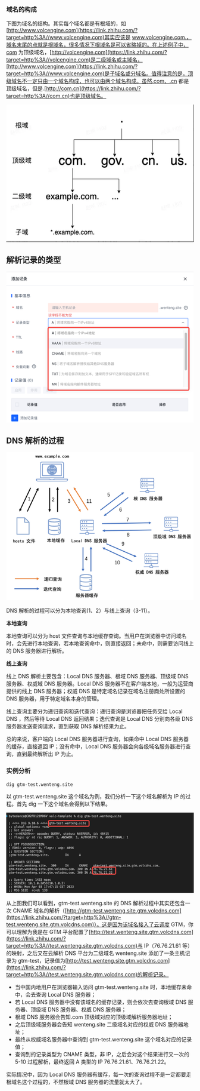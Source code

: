 ### 域名的构成

下图为域名的结构。其实每个域名都是有根域的，如[http://www.volcengine.com](https://link.zhihu.com/?target=http%3A//www.volcengine.com)其实应该是 www.volcengine.com.，域名末尾的点就是根域名，很多情况下根域名是可以省略掉的。在上述例子中，com 为顶级域名，[http://volcengine.com](https://link.zhihu.com/?target=http%3A//volcengine.com)是二级域名或主域名，[http://www.volcengine.com](https://link.zhihu.com/?target=http%3A//www.volcengine.com)是子域名或分域名。值得注意的是，顶级域名不一定只由一个域名构成，也可以由两个域名构成。虽然.com、.cn 都是顶级域名，但是.[http://com.cn](https://link.zhihu.com/?target=http%3A//com.cn)也是顶级域名。

![](/assets/network-basic-dns1.png)

## 解析记录的类型

![](/assets/network-basic-dns3.png)

## DNS 解析的过程

![](/assets/network-basic-dns2.png)

DNS 解析的过程可以分为本地查询\(1、2）与线上查询（3-11）。

**本地查询**

本地查询可以分为 host 文件查询与本地缓存查询。当用户在浏览器中访问域名时，会先进行本地查询，若本地查询命中，则直接返回；未命中，则需要访问线上的 DNS 服务器进行解析。

**线上查询**

线上 DNS 解析主要包含：Local DNS 服务器、根域 DNS 服务器、顶级域 DNS 服务器、权威域 DNS 服务器。Local DNS 服务器不在客户端本地，一般为运营商提供的线上 DNS 服务器；权威 DNS 是特定域名记录在域名注册商处所设置的 DNS 服务器，用于特定域名本身的管理。

线上查询主要分为递归查询和迭代查询：递归查询是浏览器把任务交给 Local DNS ，然后等待 Local DNS 返回结果；迭代查询是 Local DNS 分别向各级 DNS 服务器发送查询请求，直到获取 DNS 解析结果为止。

总的来说，客户端向 Local DNS 服务器进行查询，如果命中 Local DNS 服务器的缓存，直接返回 IP；没有命中，Local DNS 服务器会向各级域名服务器进行查询，直到最终解析出 IP 为止。



### 实例分析

  


```
dig gtm-test.wenteng.site
```

  


以 gtm-test.wenteng.site 这个域名为例，我们分析一下这个域名解析为 IP 的过程。首先 dig 一下这个域名会得到以下结果。

  


![](/assets/network-basic-dns5.png)

  


从上图我们可以看到，gtm-test.wenteng.site 的 DNS 解析过程中其实还包含一次 CNAME 域名的解析（[http://gtm-test.wenteng.site.gtm.volcdns.com](https://link.zhihu.com/?target=http%3A//gtm-test.wenteng.site.gtm.volcdns.com)）。这是因为该域名接入了云调度 GTM，你可以理解为我是在 GTM 平台配置了[http://test.wenteng.site.gtm.volcdns.com](https://link.zhihu.com/?target=http%3A//test.wenteng.site.gtm.volcdns.com)与 IP（76.76.21.61 等）的映射，之后又在云解析 DNS 平台为二级域名 wenteng.site 添加了一条主机记录为 gtm-test，记录值为[http://test.wenteng.site.gtm.volcdns.com](https://link.zhihu.com/?target=http%3A//test.wenteng.site.gtm.volcdns.com)的解析记录。

  


* 当中国内地用户在浏览器输入访问 gtm-test.wenteng.site 时，本地缓存未命中，会去查询 Local DNS 服务器；
* 若 Local DNS 服务器中没有该域名的缓存记录，则会依次去查询根域 DNS 服务器、顶级域 DNS 服务器、权威 DNS 服务器；
* 根域 DNS 服务器会告知.com 顶级域对应的顶级域解析服务器地址；
* 之后顶级域服务器会告知 wenteng.site 二级域名对应的权威 DNS 服务器地址；
* 最终从权威域名服务器中查询到 gtm-test.wenteng.site 这个域名对应的记录值；
* 查询到的记录类型为 CNAME 类型，非 IP，之后会对这个结果进行又一次的 5-10 过程解析，最终返回 A 类型的 IP 76.76.21.61、76.76.21.22。

  


实际情况中，因为 Local DNS 服务器有缓存，每一次的查询过程不是一定都要走根域名这个过程的，不然根域 DNS 服务器的流量就太大了。

